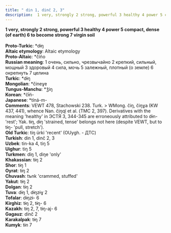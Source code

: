 ```yaml
---
title: " din 1, dinč 2, 3"
description:  1 very, strongly 2 strong, powerful 3 healthy 4 power 5 compact, dense (of earth) 6 to become strong 7 virgin soil
---
```

<strong> 1 very, strongly 2 strong, powerful 3 healthy 4 power 5 compact, dense (of earth) 6 to become strong 7 virgin soil</strong><br><br>
<strong>Proto-Turkic</strong>:  *dɨŋ<br>
<strong>Altaic etymology</strong>:  Altaic etymology<br>
<strong> Proto-Altaic</strong>:  *číńo<br>
<strong>Russian meaning</strong>:  1 очень, сильно, чрезвычайно 2 крепкий, сильный, мощный 3 здоровый 4 сила, мочь 5 залежный, плотный (о земле) 6 окрепнуть 7 целина<br>
<strong>Turkic</strong>:  *dɨŋ<br>
<strong>Mongolian</strong>:  *čineɣe<br>
<strong>Tungus-Manchu</strong>:  *ǯiŋ<br>
<strong>Korean</strong>:  *čɨ̄ń-<br>
<strong>Japanese</strong>:  *tíná-m-<br>
<strong>Comments</strong>:  VEWT 478, Stachowski 238. Turk. > WMong. čiŋ, čiŋɣa (KW 437, 441), whence Nan. čịŋqị̃ et al. (ТМС 2, 397). Derivatives with the meaning 'healthy' in ЭСТЯ 3, 344-345 are erroneously attributed to dɨn- 'rest'; Yak. tɨŋ, dɨŋ 'strained, tense' belongs not here (despite VEWT, but to tɨŋ- 'pull, stretch').<br>
<strong>Old Turkic</strong>:  tiŋ ürki 'recent' (OUygh. - ДТС)<br>
<strong>Turkish</strong>:  din 1, dinč 2, 3<br>
<strong>Uzbek</strong>:  tin-ka 4, tiŋ 5<br>
<strong>Uighur</strong>:  tiŋ 5<br>
<strong>Turkmen</strong>:  diŋ 1, diŋe 'only'<br>
<strong>Khakassian</strong>:  tɨŋ 2<br>
<strong>Shor</strong>:  tɨŋ 1<br>
<strong>Oyrat</strong>:  tɨŋ 2<br>
<strong>Chuvash</strong>:  tъnk 'crammed, stuffed'<br>
<strong>Yakut</strong>:  tɨŋ 2<br>
<strong>Dolgan</strong>:  tɨŋ 2<br>
<strong>Tuva</strong>:  dɨŋ 1, dɨŋzɨɣ 2<br>
<strong>Tofalar</strong>:  dɨŋzɨ- 6<br>
<strong>Kirghiz</strong>:  tɨŋ 2, tɨŋ- 6<br>
<strong>Kazakh</strong>:  tɨŋ 2, 7, tɨŋ-aj- 6<br>
<strong>Gagauz</strong>:  dinč 2<br>
<strong>Karakalpak</strong>:  tɨŋ 7<br>
<strong>Kumyk</strong>:  tɨn 7<br>


